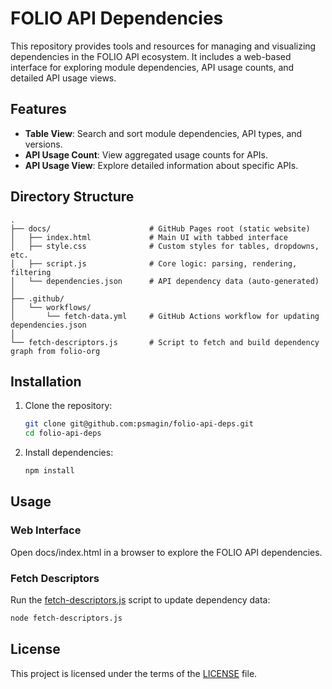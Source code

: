 # FOLIO API Dependencies

This repository provides tools and resources for managing and visualizing dependencies in the FOLIO API ecosystem. It
includes a web-based interface for exploring module dependencies, API usage counts, and detailed API usage views.

## Features

- **Table View**: Search and sort module dependencies, API types, and versions.
- **API Usage Count**: View aggregated usage counts for APIs.
- **API Usage View**: Explore detailed information about specific APIs.

## Directory Structure
```
.
├── docs/                      # GitHub Pages root (static website)
│   ├── index.html             # Main UI with tabbed interface
│   ├── style.css              # Custom styles for tables, dropdowns, etc.
│   ├── script.js              # Core logic: parsing, rendering, filtering
│   └── dependencies.json      # API dependency data (auto-generated)
│
├── .github/
│   └── workflows/
│       └── fetch-data.yml     # GitHub Actions workflow for updating dependencies.json
│
└── fetch-descriptors.js       # Script to fetch and build dependency graph from folio-org
```


## Installation

1. Clone the repository:
   ```bash
   git clone git@github.com:psmagin/folio-api-deps.git
   cd folio-api-deps
   ```
2. Install dependencies:
   ```bash
   npm install
   ```

## Usage

### Web Interface

Open docs/index.html in a browser to explore the FOLIO API dependencies.

### Fetch Descriptors

Run the [fetch-descriptors.js](fetch-descriptors.js) script to update dependency data:

```bash
node fetch-descriptors.js
```

## License
This project is licensed under the terms of the [LICENSE](LICENSE) file.
